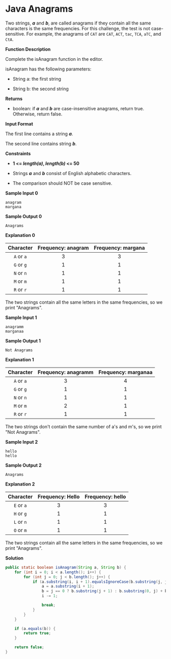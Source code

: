 # Java Anagrams

Two strings, ___a___ and ___b___, are called anagrams if they contain all the same characters is the same frequencies. For this challenge, the test is not case-sensitive. For example, the anagrams of ```CAT``` are ```CAT```, ```ACT```, ```tac```, ```TCA```, ```aTC```, and ```CtA```.

__Function Description__

Complete the isAnagram function in the editor.

isAnagram has the following parameters:

- String a: the first string

- String b: the second string

__Returns__

- boolean: if ___a___ and ___b___ are case-insensitive anagrams, return true. Otherwise, return false.

__Input Format__

The first line contains a string ___a___.

The second line contains string ___b___.

__Constraints__

- __1 <= _length(a)_, _length(b)_ <= 50__

- Strings ___a___ and ___b___ consist of English alphabetic characters.

- The comparison should NOT be case sensitive.

__Sample Input 0__

```
anagram
margana
```

__Sample Output 0__

```
Anagrams
```

__Explanation 0__

| Character          | Frequency: anagram | Frequency: margana |
|:------------------:|:------------------:|:------------------:|
| ```A``` or ```a``` | 3                  | 3                  |
| ```G``` or ```g``` | 1                  | 1                  |
| ```N``` or ```n``` | 1                  | 1                  |
| ```M``` or ```m``` | 1                  | 1                  |
| ```R``` or ```r``` | 1                  | 1                  |

The two strings contain all the same letters in the same frequencies, so we print "Anagrams".

__Sample Input 1__

```
anagramm
marganaa
```

__Sample Output 1__

```
Not Anagrams
```

__Explanation 1__

| Character          | Frequency: anagramm | Frequency: marganaa |
|:------------------:|:-------------------:|:-------------------:|
| ```A``` or ```a``` | 3                   | 4                   |
| ```G``` or ```g``` | 1                   | 1                   |
| ```N``` or ```n``` | 1                   | 1                   |
| ```M``` or ```m``` | 2                   | 1                   |
| ```R``` or ```r``` | 1                   | 1                   |

The two strings don't contain the same number of a's and m's, so we print "Not Anagrams".

__Sample Input 2__

```
hello
hello
```

__Sample Output 2__

```
Anagrams
```

__Explanation 2__

| Character          | Frequency: Hello | Frequency: hello |
|:------------------:|:----------------:|:----------------:|
| ```E``` or ```a``` | 3                | 3                |
| ```H``` or ```g``` | 1                | 1                |
| ```L``` or ```n``` | 1                | 1                |
| ```O``` or ```m``` | 1                | 1                |

The two strings contain all the same letters in the same frequencies, so we print "Anagrams".

__Solution__

```java
public static boolean isAnagram(String a, String b) {
    for (int i = 0; i < a.length(); i++) {
        for (int j = 0; j < b.length(); j++) {
            if (a.substring(i, i + 1).equalsIgnoreCase(b.substring(j, j + 1))) {
                a = a.substring(i + 1);
                b = j == 0 ? b.substring(j + 1) : b.substring(0, j) + b.substring(j + 1);
                i -= 1;

                break;
            }
        }
    }

    if (a.equals(b)) {
        return true;
    }

    return false;
}
```
